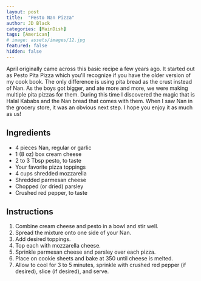 ```yaml
---
layout: post
title:  "Pesto Nan Pizza"
author: JD Black
categories: [MainDish]
tags: [American]
# image: assets/images/12.jpg
featured: false
hidden: false
---
```


April originally came across this basic recipe a few years ago.  It started out as Pesto Pita Pizza which you'll recognize if you have the older version of my cook book.  The only difference is using pita bread as the crust instead of Nan.  As the boys got bigger, and ate more and more, we were making multiple pita pizzas for them.  During this time I discovered the magic that is Halal Kababs and the Nan bread that comes with them.  When I saw Nan in the grocery store, it was an obvious next step.  I hope you enjoy it as much as us!


## Ingredients
- 4 pieces Nan, regular or garlic
- 1 (8 oz) box cream cheese
- 2 to 3 Tbsp pesto, to taste
- Your favorite pizza toppings
- 4 cups shredded mozzarella
- Shredded parmesan cheese
- Chopped (or dried) parsley
- Crushed red pepper, to taste


## Instructions
1. Combine cream cheese and pesto in a bowl and stir well.
1. Spread the mixture onto one side of your Nan.
1. Add desired toppings.
1. Top each with mozzarella cheese.
1. Sprinkle parmesan cheese and parsley over each pizza.
1. Place on cookie sheets and bake at 350 until cheese is melted.
1. Allow to cool for 3 to 5 minutes, sprinkle with crushed red pepper (if desired), slice (if desired), and serve.

